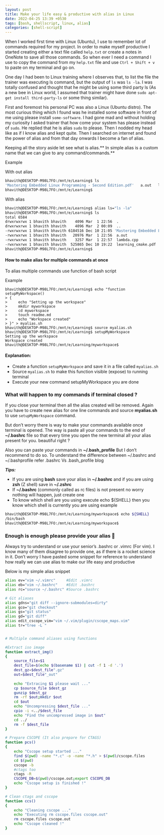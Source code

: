 ```yaml
---
layout: post
title: Make your life easy & productive with alias in Linux
date: 2022-04-25 13:39 +0530
tags: [bash, shellscript, linux, alias]
categories: [shell-script]
---
```


When I worked first time with Linux (Ubuntu), I use to remember lot of commands required for my project. In order to make myself productive I started creating either a text file called `help.txt` or create a notes in OneNote to save all those commands. So when ever I need a command I use to copy the command from my `help.txt` file and use `Ctrl + Shift + v` to paste on my terminal and go on.

One day I had been to Linux training where I observes that, to list the file the trainer was executing ls command, but the output of `ls` was `ls -la`. I was totally confused and thought that he might be using some third party ls  (As a new bee in Linux world, I assumed that trainer might have done `sudo apt-get install third-party-ls` or some thing similar).

First and foremost his personal PC was also a Linux (Ubuntu distro). The most curious thing which I found was he installed some software in front of me using please install `some-software`. I had gone mad and without holding my curiosity I asked trainer that how come your system has please instead of `sudo`. He replied that he is alias `sudo` to please. Then I nodded my head like as if I know alias and kept quite. Then I searched on internet and found the power of alias and from that day onwards I become a fan of alias.

Keeping all the story aside let see what is alias.** In simple alias is a custom name that we can give to any command/commands.**

Example

With out alias 

```bash
bhavith@DESKTOP-M98L7FO:/mnt/e/Learning$ ls
'Mastering Embedded Linux Programming - Second Edition.pdf'   a.out   lambda.cpp   learning_cmake.pdf
bhavith@DESKTOP-M98L7FO:/mnt/e/Learning$
```

With alias

```bash
bhavith@DESKTOP-M98L7FO:/mnt/e/Learning$ alias ls="ls -la"
bhavith@DESKTOP-M98L7FO:/mnt/e/Learning$ ls
total 6584
drwxrwxrwx 1 bhavith bhavith    4096 Mar  1 22:56  .
drwxrwxrwx 1 bhavith bhavith    4096 Mar  2 00:09  ..
-rwxrwxrwx 1 bhavith bhavith 6184516 Dec 10 21:05 'Mastering Embedded Linux Programming - Second Edition.pdf'
-rwxrwxrwx 1 bhavith bhavith   20976 Mar  1 22:56  a.out
-rwxrwxrwx 1 bhavith bhavith    3257 Mar  1 22:57  lambda.cpp
-rwxrwxrwx 1 bhavith bhavith  525865 Dec 10 19:22  learning_cmake.pdf
bhavith@DESKTOP-M98L7FO:/mnt/e/Learning$
```
#### How to make alias for multiple commands at once

To alias multiple commands use function of bash script 

Example

```
bhavith@DESKTOP-M98L7FO:/mnt/e/Learning$ echo "function setupMyWorkspace()
> {
>     echo "Setting up the workspace"
>     mkdir myworkspace
>     cd myworkspace
>     touch readme.md
>     echo "Workspace created"
> }" > myalias.sh
bhavith@DESKTOP-M98L7FO:/mnt/e/Learning$ source myalias.sh
bhavith@DESKTOP-M98L7FO:/mnt/e/Learning$ setupMyWorkspace
Setting up the workspace
Workspace created
bhavith@DESKTOP-M98L7FO:/mnt/e/Learning/myworkspace$
```
#### Explanation:

- Create a function `setupMyWorkspace` and save it in a file called `myalias.sh`
- Source `myalias.sh` to make this function visible (expose) to running terminal 
- Execute your new command setupMyWorkspace you are done

### What will happen to my commands if terminal closed ?

If you close your terminal then all the alias created will be removed. Again you have to create new alias for one line commands and source **myalias.sh** to use `setupMyWorkspace` command.

But don’t worry there is way to make your commands available once terminal is opened.  The way is paste all your commands to the end of **~/.bashrc** file so that every time you open the new terminal all your alias present for you. beautiful right ? 

Also you can paste your commands in **~/.bash_profile** But I don’t recommend to do so. To understand the difference between ~/.bashrc and ~/.bashprofile refer .bashrc Vs .bash_profile blog 

***Tips:***
- If you are using **bash** save your alias in  **~/.bashrc** and if you are using **zsh** (Z shell) save in **~/.zshrc**
- If **~/.bashrc** (commonly called as rc files) is not present no worry nothing will happen, just create one
- To know which shell are you using execute echo ${SHELL} then you know which shell is currently you are using example

```bash
bhavith@DESKTOP-M98L7FO:/mnt/e/Learning/myworkspace$ echo ${SHELL}
/bin/bash
bhavith@DESKTOP-M98L7FO:/mnt/e/Learning/myworkspace$
```

### Enough is enough please provide your alias 🙂 

Always try to understand or use your senior’s .bashrc or .vimrc (For vim). I know many of them disagree to provide one, as if there is a rocket science in it. Don’t worry I have pasted some snippet for reference to understand how really we can use alias to make our life easy and productive

Below is my simple alias snippet 

```bash
alias ev="vim ~/.vimrc"     #Edit .vimrc
alias eb="vim ~/.bashrc"    #Edit .bashrc 
alias rc="source ~/.bashrc" #Source .bashrc

# Git aliases 
alias gdns="git diff --ignore-submodules=dirty"
alias gco="git checkout"
alias gs="git status"
alias gd="git diff"
alias edit_cscope_vim="vim ~/.vim/plugin/cscope_maps.vim"
alias tr="tree -L "


# Multiple command aliases using functions

#Extract iso image
function extract_img()
{
    source_file=$1
    dest_file=$(echo $(basename $1) | cut -f 1 -d '.')
    dest_gz=$dest_file".gz"
    out=$dest_file"_out"
    
    echo "Extracing $1 please wait ..."
    cp $source_file $dest_gz
    gunzip $dest_gz
    rm -rf $out;mkdir $out
    cd $out
    echo "Uncompressing $dest_file ..."
    cpio -i <../$dest_file
    echo "Find the uncompressed image in $out"
    cd ../
    rm -f $dest_file
}

# Prepare CSCOPE (It also prepare for CTAGS)
function pcs()
{
    echo "Cscope setup started ..."
    find $(pwd) -name "*.c" -o -name "*.h" > $(pwd)/cscope.files
    cd $(pwd)
    cscope -b
    #ctags too
    ctags -R
    CSCOPE_DB=$(pwd)/cscope.out;export CSCOPE_DB
    echo "Cscope setup is finished !"
}

# Clean ctags and cscope
function ccs()
{
    echo "Cleaning cscope ..."
    echo "Executing rm cscope.files cscope.out"
    rm cscope.files cscope.out
    echo "Cscope cleaned !"
}
```
